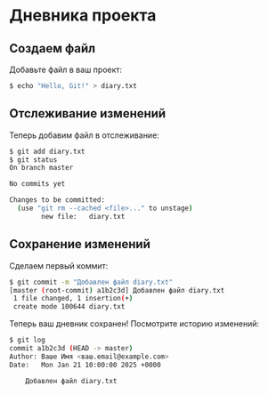 
# Дневника проекта

## Создаем файл
Добавьте файл в ваш проект:

```bash
$ echo "Hello, Git!" > diary.txt
```

## Отслеживание изменений
Теперь добавим файл в отслеживание:

```bash
$ git add diary.txt
$ git status
On branch master

No commits yet

Changes to be committed:
  (use "git rm --cached <file>..." to unstage)
        new file:   diary.txt
```

## Сохранение изменений
Сделаем первый коммит:

```bash
$ git commit -m "Добавлен файл diary.txt"
[master (root-commit) a1b2c3d] Добавлен файл diary.txt
 1 file changed, 1 insertion(+)
 create mode 100644 diary.txt
```

Теперь ваш дневник сохранен! Посмотрите историю изменений:

```bash
$ git log
commit a1b2c3d (HEAD -> master)
Author: Ваше Имя <ваш.email@example.com>
Date:   Mon Jan 21 10:00:00 2025 +0000

    Добавлен файл diary.txt
```
